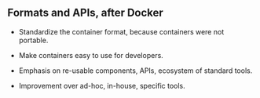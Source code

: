 ## Formats and APIs, after Docker

* Standardize the container format, because containers were not portable.

* Make containers easy to use for developers.

* Emphasis on re-usable components, APIs, ecosystem of standard tools.

* Improvement over ad-hoc, in-house, specific tools.
